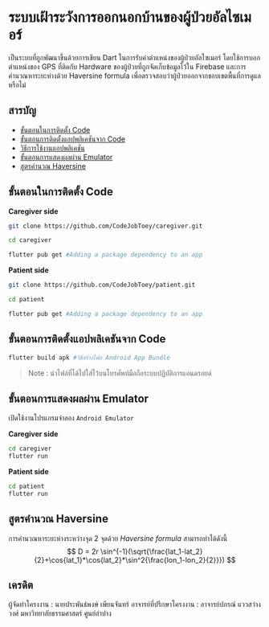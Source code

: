 # ระบบเฝ้าระวังการออกนอกบ้านของผู้ป่วยอัลไซเมอร์

เป็นระบบที่ถูกพัฒนาขึ้นด้วยการเขียน Dart ในการรับค่าตำแหน่งของผู้ป่วยอัลไซเมอร์ โดยใช้การบอกตำแหน่งของ GPS ที่ติดกับ Hardware ของผู้ป่วยที่ถูกจัดเก็บข้อมูลไว้ใน Firebase และการคำนวณหาระยะห่างด้วย Haversine formula เพื่อตรวจสอบว่าผู้ป่วยออกจากขอบเขตพื้นที่การดูแลหรือไม่

## สารบัญ
- [ขั้นตอนในการติดตั้ง Code](#%E0%B8%82%E0%B8%B1%E0%B9%89%E0%B8%99%E0%B8%95%E0%B8%AD%E0%B8%99%E0%B9%83%E0%B8%99%E0%B8%81%E0%B8%B2%E0%B8%A3%E0%B8%95%E0%B8%B4%E0%B8%94%E0%B8%95%E0%B8%B1%E0%B9%89%E0%B8%87-code)
- [ขั้นตอนการติดตั้งแอปพลิเคชันจาก Code](#%E0%B8%82%E0%B8%B1%E0%B9%89%E0%B8%99%E0%B8%95%E0%B8%AD%E0%B8%99%E0%B8%81%E0%B8%B2%E0%B8%A3%E0%B8%95%E0%B8%B4%E0%B8%94%E0%B8%95%E0%B8%B1%E0%B9%89%E0%B8%87%E0%B9%81%E0%B8%AD%E0%B8%9B%E0%B8%9E%E0%B8%A5%E0%B8%B4%E0%B9%80%E0%B8%84%E0%B8%8A%E0%B8%B1%E0%B8%99%E0%B8%88%E0%B8%B2%E0%B8%81-code)
- [วิธีการใช้งานแอปพลิเคชัน](#%E0%B8%A7%E0%B8%B4%E0%B8%98%E0%B8%B5%E0%B8%81%E0%B8%B2%E0%B8%A3%E0%B9%83%E0%B8%8A%E0%B9%89%E0%B8%87%E0%B8%B2%E0%B8%99%E0%B9%81%E0%B8%AD%E0%B8%9B%E0%B8%9E%E0%B8%A5%E0%B8%B4%E0%B9%80%E0%B8%84%E0%B8%8A%E0%B8%B1%E0%B8%99)
- [ขั้นตอนการแสดงผลผ่าน Emulator](#%E0%B8%82%E0%B8%B1%E0%B9%89%E0%B8%99%E0%B8%95%E0%B8%AD%E0%B8%99%E0%B8%81%E0%B8%B2%E0%B8%A3%E0%B9%81%E0%B8%AA%E0%B8%94%E0%B8%87%E0%B8%9C%E0%B8%A5%E0%B8%9C%E0%B9%88%E0%B8%B2%E0%B8%99-emulator)
- [สูตรคำนวณ Haversine](#%E0%B8%AA%E0%B8%B9%E0%B8%95%E0%B8%A3%E0%B8%84%E0%B8%B3%E0%B8%99%E0%B8%A7%E0%B8%93-haversine)

## ขั้นตอนในการติดตั้ง Code

**Caregiver side**
```bash
git clone https://github.com/CodeJobToey/caregiver.git 

cd caregiver

flutter pub get #Adding a package dependency to an app
```
**Patient side**
```bash
git clone https://github.com/CodeJobToey/patient.git

cd patient

flutter pub get #Adding a package dependency to an app
```

## ขั้นตอนการติดตั้งแอปพลิเคชันจาก Code
```bash
flutter build apk #วิธีสร้างไฟล์ Android App Bundle
```
>Note : นำไฟล์ที่ได้ไปใส่ไว้บนโทรศัพท์มือถือระบบปฏิบัติการแอนดรอยด์

## ขั้นตอนการแสดงผลผ่าน Emulator
เปิดใช้งานโปรแกรมจำลอง `Android Emulator`

**Caregiver side**
```bash
cd caregiver
flutter run
```
**Patient side**
```bash
cd patient
flutter run
```

## สูตรคำนวณ Haversine
การคำนวณหาระยะห่างระหว่างจุด 2 จุดด้วย  *Haversine formula* สามารถทำได้ดังนี้
$$
D = 2r \sin^{-1}(\sqrt{\frac{lat_1-lat_2}{2}+\cos{lat_1}*\cos{lat_2}*\sin^2{\frac{lon_1-lon_2}{2}}})
$$


## เครดิต
ผู้จัดทำโครงงาน : นายประพันธ์พงษ์ เพียนจันทร์
อาจารย์ที่ปรึกษาโครงงาน : อาจารย์ปกรณ์ แววสว่างวงศ์
มหาวิทยาลัยธรรมศาสตร์ ศูนย์ลำปาง
